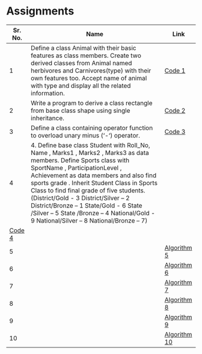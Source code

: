 # Assignments
| Sr. No. | Name                                                      | Link                                                                                            |
| ------- | --------------------------------------------------------- | --------------------------------------------------------------------------                      |
| 1       |   Define a class Animal with their basic features as class members. Create two derived classes from Animal named herbivores and Carnivores(type) with their own features too. Accept name of animal with type and display all the related information.   | [Code 1](/Assignment1.cpp)                                         | 
| 2       |  Write a program to derive a class rectangle from base class shape using single inheritance. | [Code 2](/Assignment2.cpp)                             |
| 3       |   Define a class containing operator function to overload unary minus (‘-‘)  operator. | [Code 3](/Assignment3.cpp)                                    |
| 4       | 4. Define base class Student with Roll_No, Name , Marks1 , Marks2 , Marks3 as data members. Define Sports class with SportName , ParticipationLevel , Achievement as data members and also find sports grade . Inherit Student Class in Sports Class to find final grade of five students. (District/Gold - 3 District/Silver – 2 District/Bronze – 1 State/Gold - 6 State /Silver – 5 State /Bronze – 4 National/Gold - 9 National/Silver – 8 National/Bronze – 7)
| [Code 4](/Assignment4.cpp)                           |
| 5       |                                                           | [Algorithm 5](/FY/DSA/Linked%20List/traverseList.md)                       |
| 6       |                                                           | [Algorithm 6](/FY/DSA/Linked%20List/deleteElementAtBegining.md)            |
| 7       |              | [Algorithm 7](/FY/DSA/Linked%20List/deleteElementInBetween.md)             |
| 8       |                       | [Algorithm 8](/FY/DSA/Linked%20List/deleteElementAtEnd.md)                 |
| 9       |                                        | [Algorithm 9](/FY/DSA/Linked%20List/reverseList.md)                        |
| 10      |                               | [Algorithm 10](/FY/PleaseContribute.md)                                    |
